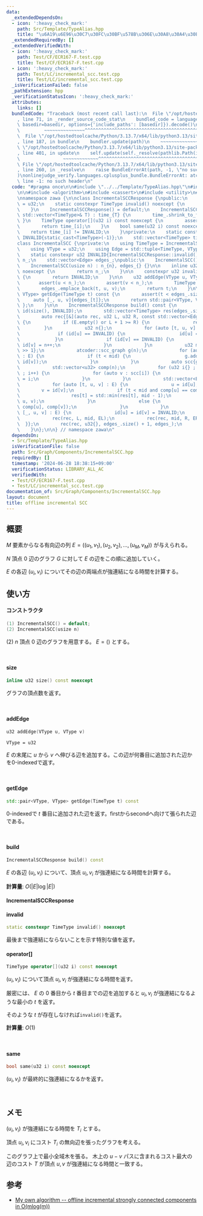 ```yaml
---
data:
  _extendedDependsOn:
  - icon: ':heavy_check_mark:'
    path: Src/Template/TypeAlias.hpp
    title: "\u6A19\u6E96\u30C7\u30FC\u30BF\u578B\u306E\u30A8\u30A4\u30EA\u30A2\u30B9"
  _extendedRequiredBy: []
  _extendedVerifiedWith:
  - icon: ':heavy_check_mark:'
    path: Test/CF/ECR167-F.test.cpp
    title: Test/CF/ECR167-F.test.cpp
  - icon: ':heavy_check_mark:'
    path: Test/LC/incremental_scc.test.cpp
    title: Test/LC/incremental_scc.test.cpp
  _isVerificationFailed: false
  _pathExtension: hpp
  _verificationStatusIcon: ':heavy_check_mark:'
  attributes:
    links: []
  bundledCode: "Traceback (most recent call last):\n  File \"/opt/hostedtoolcache/Python/3.13.7/x64/lib/python3.13/site-packages/onlinejudge_verify/documentation/build.py\"\
    , line 71, in _render_source_code_stat\n    bundled_code = language.bundle(stat.path,\
    \ basedir=basedir, options={'include_paths': [basedir]}).decode()\n          \
    \         ~~~~~~~~~~~~~~~^^^^^^^^^^^^^^^^^^^^^^^^^^^^^^^^^^^^^^^^^^^^^^^^^^^^^^^^^^^^^^^^^^\n\
    \  File \"/opt/hostedtoolcache/Python/3.13.7/x64/lib/python3.13/site-packages/onlinejudge_verify/languages/cplusplus.py\"\
    , line 187, in bundle\n    bundler.update(path)\n    ~~~~~~~~~~~~~~^^^^^^\n  File\
    \ \"/opt/hostedtoolcache/Python/3.13.7/x64/lib/python3.13/site-packages/onlinejudge_verify/languages/cplusplus_bundle.py\"\
    , line 401, in update\n    self.update(self._resolve(pathlib.Path(included), included_from=path))\n\
    \                ~~~~~~~~~~~~~^^^^^^^^^^^^^^^^^^^^^^^^^^^^^^^^^^^^^^^^^^^^\n \
    \ File \"/opt/hostedtoolcache/Python/3.13.7/x64/lib/python3.13/site-packages/onlinejudge_verify/languages/cplusplus_bundle.py\"\
    , line 260, in _resolve\n    raise BundleErrorAt(path, -1, \"no such header\"\
    )\nonlinejudge_verify.languages.cplusplus_bundle.BundleErrorAt: atcoder/scc.hpp:\
    \ line -1: no such header\n"
  code: "#pragma once\n\n#include \"../../Template/TypeAlias.hpp\"\n#include \"atcoder/scc.hpp\"\
    \n\n#include <algorithm>\n#include <cassert>\n#include <utility>\n#include <vector>\n\
    \nnamespace zawa {\n\nclass IncrementalSCCResponse {\npublic:\n    using TimeType\
    \ = u32;\n    static constexpr TimeType invalid() noexcept {\n        return INVALID;\n\
    \    }\n    IncrementalSCCResponse() = default;\n    IncrementalSCCResponse(const\
    \ std::vector<TimeType>& T) : time_{T} {\n        time_.shrink_to_fit();\n   \
    \ }\n    TimeType operator[](u32 i) const noexcept {\n        assert(i < time_.size());\n\
    \        return time_[i];\n    }\n    bool same(u32 i) const noexcept {\n    \
    \    return time_[i] != INVALID;\n    }\nprivate:\n    static constexpr TimeType\
    \ INVALID{static_cast<TimeType>(-1)};\n    std::vector<TimeType> time_;\n};\n\n\
    class IncrementalSCC {\nprivate:\n    using TimeType = IncrementalSCCResponse::TimeType;\n\
    \    using VType = u32;\n    using Edge = std::tuple<TimeType, VType, VType>;\n\
    \    static constexpr u32 INVALID{IncrementalSCCResponse::invalid()};\n\n    usize\
    \ n_;\n    std::vector<Edge> edges_;\npublic:\n    IncrementalSCC() = default;\n\
    \    IncrementalSCC(usize n) : n_{n}, edges_{} {}\n\n    inline u32 size() const\
    \ noexcept {\n        return n_;\n    }\n\n    constexpr u32 invalid() const noexcept\
    \ {\n        return INVALID;\n    }\n\n    u32 addEdge(VType u, VType v) {\n \
    \       assert(u < n_);\n        assert(v < n_);\n        TimeType t{static_cast<TimeType>(edges_.size())};\n\
    \        edges_.emplace_back(t, u, v);\n        return t;\n    }\n\n    std::pair<VType,\
    \ VType> getEdge(TimeType t) const {\n        assert(t < edges_.size());\n   \
    \     auto [_, u, v]{edges_[t]};\n        return std::pair<VType, VType>{ u, v\
    \ };\n    }\n\n    IncrementalSCCResponse build() const {\n        std::vector<VType>\
    \ id(size(), INVALID);\n        std::vector<TimeType> res(edges_.size(), INVALID);\n\
    \        auto rec{[&](auto rec, u32 L, u32 R, const std::vector<Edge>& E) -> void\
    \ {\n            if (E.empty() or L + 1 >= R) {\n                return;\n   \
    \         }\n            u32 n{};\n            for (auto [t, u, v] : E) {\n  \
    \              if (id[u] == INVALID) {\n                    id[u] = n++;\n   \
    \             }\n                if (id[v] == INVALID) {\n                   \
    \ id[v] = n++;\n                }\n            }\n            u32 mid{(L + R)\
    \ >> 1};\n            atcoder::scc_graph g(n);\n            for (auto [t, u, v]\
    \ : E) {\n                if (t < mid) {\n                    g.add_edge(id[u],\
    \ id[v]);\n                }\n            }\n            auto scc{g.scc()};\n\
    \            std::vector<u32> comp(n);\n            for (u32 i{} ; i < scc.size()\
    \ ; i++) {\n                for (auto v : scc[i]) {\n                    comp[v]\
    \ = i;\n                }\n            }\n            std::vector<Edge> EL, ER;\n\
    \            for (auto [t, u, v] : E) {\n                u = id[u];\n        \
    \        v = id[v];\n                if (t < mid and comp[u] == comp[v]) {\n \
    \                   res[t] = std::min(res[t], mid - 1);\n                    EL.emplace_back(t,\
    \ u, v);\n                }\n                else {\n                    ER.emplace_back(t,\
    \ comp[u], comp[v]);\n                }\n            }\n            for (auto\
    \ [_, u, v] : E) {\n                id[u] = id[v] = INVALID;\n            }\n\
    \            rec(rec, L, mid, EL);\n            rec(rec, mid, R, ER);\n      \
    \  }};\n        rec(rec, u32{}, edges_.size() + 1, edges_);\n        return IncrementalSCCResponse{res};\n\
    \    }\n};\n\n} // namespace zawa\n"
  dependsOn:
  - Src/Template/TypeAlias.hpp
  isVerificationFile: false
  path: Src/Graph/Components/IncrementalSCC.hpp
  requiredBy: []
  timestamp: '2024-06-28 18:38:15+09:00'
  verificationStatus: LIBRARY_ALL_AC
  verifiedWith:
  - Test/CF/ECR167-F.test.cpp
  - Test/LC/incremental_scc.test.cpp
documentation_of: Src/Graph/Components/IncrementalSCC.hpp
layout: document
title: offline incremental SCC
---
```


## 概要

$M$ 要素からなる有向辺の列 $E = ((u_{1}, v_{1}), (u_{2}, v_{2}), \dots, (u_{M}, v_{M}))$ が与えられる。

$N$ 頂点 $0$ 辺のグラフ $G$ に対して $E$ の辺をこの順に追加していく。

$E$ の各辺 $(u_{i}, v_{i})$ についてその辺の両端点が強連結になる時間を計算する。

## 使い方

#### コンストラクタ

```cpp
(1) IncrementalSCC() = default;
(2) IncrementalSCC(usize n)
```

(2) $n$ 頂点 $0$ 辺のグラフを用意する。 $E = ()$ とする。

<br />

#### size

```cpp
inline u32 size() const noexcept
```

グラフの頂点数を返す。

<br />

#### addEdge

```cpp
u32 addEdge(VType u, VType v)
```

`VType = u32`

$E$ の末尾に $u$ から $v$ へ伸びる辺を追加する。この辺が何番目に追加された辺かを0-indexedで返す。

<br />

#### getEdge

```cpp
std::pair<VType, VType> getEdge(TimeType t) const
```

0-indexedで $t$ 番目に追加された辺を返す。firstからsecondへ向けて張られた辺である。

<br />

#### build

```cpp
IncrementalSCCResponse build() const
```

$E$ の各辺 $(u_{i}, v_{i})$ について、頂点 $u_{i}, v_{i}$ が強連結になる時間を計算する。

**計算量**: $O(|E|\log |E|)$

#### IncrementalSCCResponse

#### invalid

```cpp
static constexpr TimeType invalid() noexcept
```

最後まで強連結にならないことを示す特別な値を返す。


#### operator[]

```cpp
TimeType operator[](u32 i) const noexcept
```

$(u_{i}, v_{i})$ について頂点 $u_{i}, v_{i}$ が強連結になる時間を返す。

厳密には、 $E$ の $0$ 番目から $t$ 番目までの辺を追加すると $u_{i}, v_{i}$ が強連結になるような最小の $t$ を返す。

そのような $t$ が存在しなければ`invalid()`を返す。

**計算量**: $O(1)$

<br />

#### same

```cpp
bool same(u32 i) const noexcept
```

$(u_{i}, v_{i})$ が最終的に強連結になるかを返す。

<br />

## メモ

$(u_{i}, v_{i})$ が強連結になる時間を $T_{i}$ とする。

頂点 $u_{i}, v_{i}$ にコスト $T_{i}$ の無向辺を張ったグラフを考える。

このグラフ上で最小全域木を張る。 木上の $u-v$ パスに含まれるコスト最大の辺のコスト $T$ が頂点 $u, v$ が強連結になる時間と一致する。

## 参考

- [My own algorithm -- offline incremental strongly connected components in O(mlog(m))](https://codeforces.com/blog/entry/91608)

